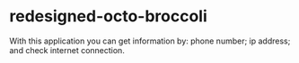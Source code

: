 # redesigned-octo-broccoli

With this application you can get information by:
  phone number; 
  ip address;
  and check internet connection.

